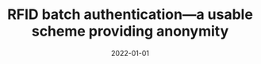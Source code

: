 ---
# Documentation: https://wowchemy.com/docs/managing-content/

title: RFID batch authentication—a usable scheme providing anonymity
subtitle: ''
summary: ''
authors:
- Przemysław T. Błaśkiewicz
- Bartosz M. Drzazga
- Łukasz Krzywiecki
- Damian J. Stygar
- Piotr Syga
tags: []
categories: []
date: '2022-01-01'
lastmod: 2022-10-07T05:43:13Z
featured: false
draft: false

# Featured image
# To use, add an image named `featured.jpg/png` to your page's folder.
# Focal points: Smart, Center, TopLeft, Top, TopRight, Left, Right, BottomLeft, Bottom, BottomRight.
image:
  caption: ''
  focal_point: ''
  preview_only: false

# Projects (optional).
#   Associate this post with one or more of your projects.
#   Simply enter your project's folder or file name without extension.
#   E.g. `projects = ["internal-project"]` references `content/project/deep-learning/index.md`.
#   Otherwise, set `projects = []`.
projects: []
publishDate: '2022-10-07T05:43:11.996480Z'
publication_types:
- '2'
abstract: ''
publication: '*IEEE Access*'
doi: 10.1109/ACCESS.2022.3197795
links:
- name: URL
  url: https://ieeexplore.ieee.org/stamp/stamp.jsp?tp=&arnumber=9853538
---